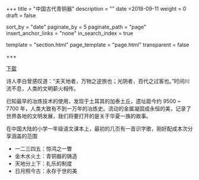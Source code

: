 +++
title = "中国古代青铜器"
description = ""
date =2018-09-11
weight = 0
draft = false

sort_by = "date"
paginate_by = 5
paginate_path = "page"
insert_anchor_links = "none"
in_search_index = true

template = "section.html"
page_template = "page.html"
transparent = false

+++

[下载](/technology/bronze/bronze.pdf)

诗人李白曾感叹道：“夫天地者，万物之逆旅也；光阴者，百代之过客也。”时间川流不息，人类的文明薪火相传。

已知最早的冶炼技术的使用，发现于土耳其的加泰土丘，遗址距今约 9500 ~ 7700 年，人类大致有不到一万年的冶炼史。流动的金属凝固成永恒的美，记录了世界各地的文明发展，我们将要打开的是关于华夏一族的故事。

在中国大陆的小学一年级语文课本上，最初的几页有一首识字歌，刚好配成本次分享涵盖的范围

* 一二三四五：惊鸿之一瞥
* 金木水火土：青铜器的铸造
* 天地分上下：礼乐的制度
* 日月照今古：永存于世的美
